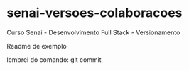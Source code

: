 # senai-versoes-colaboracoes
Curso Senai - Desenvolvimento Full Stack - Versionamento

Readme de exemplo

lembrei do comando: git commit
